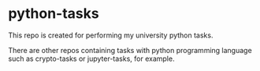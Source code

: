 # python-tasks
This repo is created for performing my university python tasks.

There are other repos containing tasks with python programming language such as crypto-tasks or jupyter-tasks, for example.
